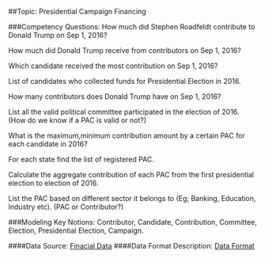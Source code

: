 ##Topic: Presidential Campaign Financing


###Competency Questions:
How much did Stephen Roadfeldt contribute to Donald Trump on Sep 1, 2016?

How much did Donald Trump receive from contributors on Sep 1, 2016?

Which candidate received the most contribution on Sep 1, 2016?

List of candidates who collected funds for Presidential Election in 2016.

How many contributors does Donald Trump have on Sep 1, 2016?

List all the valid political committee participated in the election of 2016. (How do we know if a PAC is valid or not?)

What is the maximum,minimum contribution amount by a certain PAC for each candidate in 2016?

For each state find the list of registered PAC.

Calculate the aggregate contribution of each PAC from the first presidential election to election of 2016.

List the PAC based on different sector it belongs to (Eg; Banking, Education, Industry etc). (PAC or Contributor?)


###Modeling Key Notions:
Contributor, Candidate, Contribution, Committee, Election, Presidential Election, Campaign. 



####Data Source: <a href="http://www.fec.gov/disclosurep/PDownload.do">Finacial Data</a>
####Data Format Description: <a href="https://goo.gl/vXEqBn"> Data Format </a>